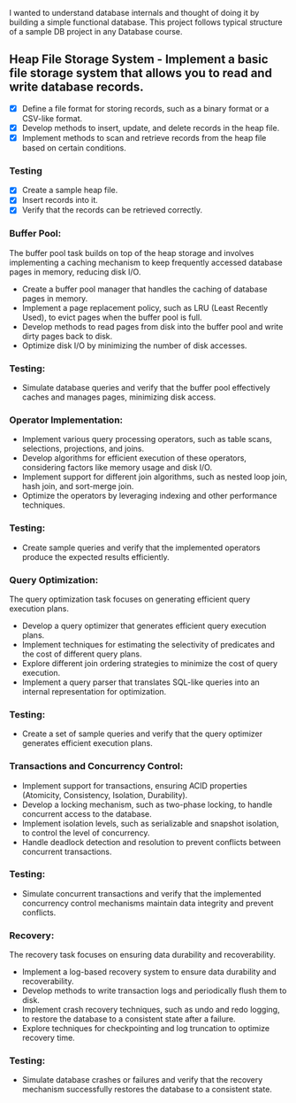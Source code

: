 I wanted to understand database internals and thought of doing it by building a simple functional database.
This project follows typical structure of a sample DB project in any Database course.

## Heap File Storage System - Implement a basic file storage system that allows you to read and write database records.
- [x] Define a file format for storing records, such as a binary format or a CSV-like format.
- [x] Develop methods to insert, update, and delete records in the heap file.
- [x] Implement methods to scan and retrieve records from the heap file based on certain conditions.

### Testing
- [x] Create a sample heap file.
- [x] Insert records into it.
- [x] Verify that the records can be retrieved correctly.

### Buffer Pool:
The buffer pool task builds on top of the heap storage and involves implementing a caching mechanism to keep frequently accessed database pages in memory, reducing disk I/O.

* Create a buffer pool manager that handles the caching of database pages in memory.
* Implement a page replacement policy, such as LRU (Least Recently Used), to evict pages when the buffer pool is full.
* Develop methods to read pages from disk into the buffer pool and write dirty pages back to disk.
* Optimize disk I/O by minimizing the number of disk accesses.

### Testing: 
* Simulate database queries and verify that the buffer pool effectively caches and manages pages, minimizing disk access.

### Operator Implementation:

* Implement various query processing operators, such as table scans, selections, projections, and joins.
* Develop algorithms for efficient execution of these operators, considering factors like memory usage and disk I/O.
* Implement support for different join algorithms, such as nested loop join, hash join, and sort-merge join.
* Optimize the operators by leveraging indexing and other performance techniques.

### Testing: 
* Create sample queries and verify that the implemented operators produce the expected results efficiently.

### Query Optimization:
The query optimization task focuses on generating efficient query execution plans.

* Develop a query optimizer that generates efficient query execution plans.
* Implement techniques for estimating the selectivity of predicates and the cost of different query plans.
* Explore different join ordering strategies to minimize the cost of query execution.
* Implement a query parser that translates SQL-like queries into an internal representation for optimization.

### Testing:
* Create a set of sample queries and verify that the query optimizer generates efficient execution plans.

### Transactions and Concurrency Control:

* Implement support for transactions, ensuring ACID properties (Atomicity, Consistency, Isolation, Durability).
* Develop a locking mechanism, such as two-phase locking, to handle concurrent access to the database.
* Implement isolation levels, such as serializable and snapshot isolation, to control the level of concurrency.
* Handle deadlock detection and resolution to prevent conflicts between concurrent transactions.
### Testing: 
* Simulate concurrent transactions and verify that the implemented concurrency control mechanisms maintain data integrity and prevent conflicts.

### Recovery:
The recovery task focuses on ensuring data durability and recoverability.

* Implement a log-based recovery system to ensure data durability and recoverability.
* Develop methods to write transaction logs and periodically flush them to disk.
* Implement crash recovery techniques, such as undo and redo logging, to restore the database to a consistent state after a failure.
* Explore techniques for checkpointing and log truncation to optimize recovery time.

### Testing: 
* Simulate database crashes or failures and verify that the recovery mechanism successfully restores the database to a consistent state.